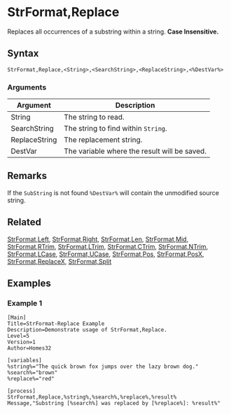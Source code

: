# StrFormat,Replace

Replaces all occurrences of a substring within a string. **Case Insensitive.**

## Syntax

```pebakery
StrFormat,Replace,<String>,<SearchString>,<ReplaceString>,<%DestVar%>
```

### Arguments

| Argument | Description |
| --- | --- |
| String | The string to read. |
| SearchString | The string to find within `String`. |
| ReplaceString | The replacement string. |
| DestVar | The variable where the result will be saved. |

## Remarks

If the `SubString` is not found `%DestVar%` will contain the unmodified source string.

## Related

[StrFormat,Left](./Left.md), [StrFormat,Right](./Right.md), [StrFormat,Len](./Len.md), [StrFormat,Mid](./Mid.md), [StrFormat,RTrim](./RTrim.md), [StrFormat,LTrim](./LTrim.md), [StrFormat,CTrim](./CTrim.md), [StrFormat,NTrim](./NTrim.md), [StrFormat,LCase](./LCase.md), [StrFormat,UCase](./UCase.md), [StrFormat,Pos](./Pos.md), [StrFormat,PosX](./PosX.md), [StrFormat,ReplaceX](./ReplaceX.md), [StrFormat,Split](./Split.md)

## Examples

### Example 1

```pebakery
[Main]
Title=StrFormat-Replace Example
Description=Demonstrate usage of StrFormat,Replace.
Level=5
Version=1
Author=Homes32

[variables]
%string%="The quick brown fox jumps over the lazy brown dog."
%search%="brown"
%replace%="red"

[process]
StrFormat,Replace,%string%,%search%,%replace%,%result%
Message,"Substring [%search%] was replaced by [%replace%]: %result%"
```